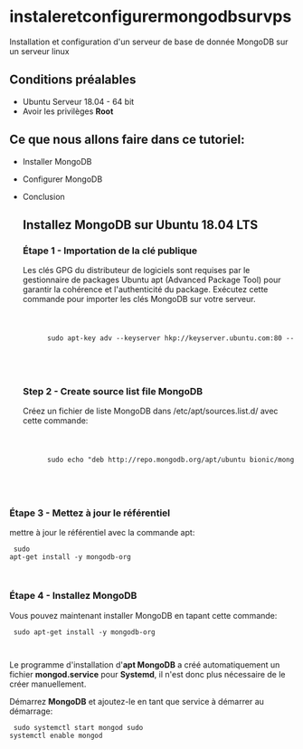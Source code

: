 # instaleretconfigurermongodbsurvps
Installation et configuration d'un serveur de base de donnée MongoDB sur un serveur linux 
## Conditions préalables
* Ubuntu Serveur 18.04 - 64 bit
* Avoir les privilèges **Root**
  
## Ce que nous allons faire dans ce tutoriel:
* Installer MongoDB
* Configurer MongoDB
* Conclusion
  
  ## Installez MongoDB sur Ubuntu 18.04 LTS
  ### Étape 1 - Importation de la clé publique
  Les clés GPG du distributeur de logiciels sont requises par le gestionnaire de packages Ubuntu apt (Advanced Package Tool) pour garantir la cohérence et l'authenticité du package. Exécutez cette commande pour importer les clés MongoDB sur votre serveur.
  <code>
    <pre>
        sudo apt-key adv --keyserver hkp://keyserver.ubuntu.com:80 --recv 68818C72E52529D4
    </pre>
  </code>

  ### Step 2 - Create source list file MongoDB
   Créez un fichier de liste MongoDB dans /etc/apt/sources.list.d/ avec cette commande:
   <code>
    <pre>
        sudo echo "deb http://repo.mongodb.org/apt/ubuntu bionic/mongodb-org/4.0 multiverse" | sudo tee /etc/apt/sources.list.d/mongodb-org-4.0.list
    </pre>
  </code>

### Étape 3 - Mettez à jour le référentiel
mettre à jour le référentiel avec la commande apt:
<code>
    <pre>
        sudo apt-get install -y mongodb-org
    </pre>
</code>

 ### Étape 4 - Installez MongoDB
 Vous pouvez maintenant installer MongoDB en tapant cette commande:
 <code>
    <pre>
        sudo apt-get install -y mongodb-org
    </pre>
</code>

Le programme d'installation d'**apt MongoDB** a créé automatiquement un fichier **mongod.service** pour **Systemd**, il n'est donc plus nécessaire de le créer manuellement.

Démarrez **MongoDB** et ajoutez-le en tant que service à démarrer au démarrage:
<code>
    <pre>
        sudo systemctl start mongod
        sudo systemctl enable mongod
    </pre>
</code>
